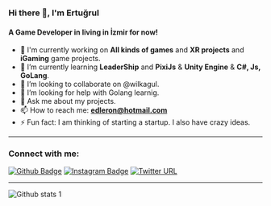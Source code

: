 ### Hi there 👋, I'm Ertuğrul

#### A Game Developer in living in İzmir for now!

- 🔭 I'm currently working on **All kinds of games** and **XR projects** and **iGaming** game projects.
- 🌱 I’m currently learning **LeaderShip** and **PixiJs** & **Unity Engine** & **C#, Js, GoLang**.
- 👯 I’m looking to collaborate on @wilkagul.
- 🤔 I’m looking for help with Golang learnig.
- 💬 Ask me about my projects.
- 📫 How to reach me: **edleron@hotmail.com**
- ⚡ Fun fact: I am thinking of starting a startup. I also have crazy ideas.

---
### Connect with me:
[![Github Badge](https://img.shields.io/badge/-Github-000?style=quare&labelColor=000&logo=Github&logoColor=white&link=link)](https://github.com/edleron/edleron) 
[![Instagram Badge](https://img.shields.io/badge/-Instagram-C13584?style=flat-quare&labelColor=C13584&logo=instagram&logoColor=white&link=link)](https://www.instagram.com/edleron) 
[![Twitter URL](https://img.shields.io/twitter/url?url=https%3A%2F%2Ftwitter.com%2edleron)](https://twitter.com/edleron)

---
![Github stats 1](https://github-readme-stats.vercel.app/api?username=edleron&show_icons=true&theme=gradient)